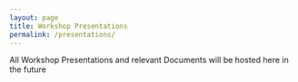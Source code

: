 ```yaml
---
layout: page
title: Workshop Presentations
permalink: /presentations/
---
```



All Workshop Presentations and relevant Documents will be hosted here in the future


